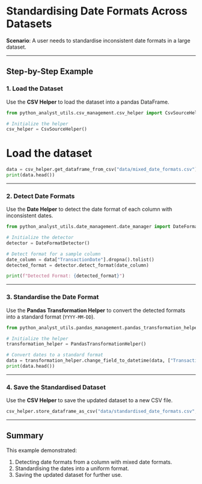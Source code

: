 # Standardising Date Formats Across Datasets

**Scenario**: A user needs to standardise inconsistent date formats in a large dataset.

---

## Step-by-Step Example

### 1. Load the Dataset

Use the **CSV Helper** to load the dataset into a pandas DataFrame.

```python
from python_analyst_utils.csv_management.csv_helper import CsvSourceHelper

# Initialize the helper
csv_helper = CsvSourceHelper()
```

# Load the dataset

```python
data = csv_helper.get_dataframe_from_csv("data/mixed_date_formats.csv")
print(data.head())
```

---

### 2. Detect Date Formats

Use the **Date Helper** to detect the date format of each column with inconsistent dates.

```python
from python_analyst_utils.date_management.date_manager import DateFormatDetector

# Initialize the detector
detector = DateFormatDetector()

# Detect format for a sample column
date_column = data["TransactionDate"].dropna().tolist()
detected_format = detector.detect_format(date_column)

print(f"Detected Format: {detected_format}")
```

---

### 3. Standardise the Date Format

Use the **Pandas Transformation Helper** to convert the detected formats into a standard format (`YYYY-MM-DD`).

```python
from python_analyst_utils.pandas_management.pandas_transformation_helper import PandasTransformationHelper

# Initialize the helper
transformation_helper = PandasTransformationHelper()

# Convert dates to a standard format
data = transformation_helper.change_field_to_datetime(data, ["TransactionDate"], date_time_format="%Y-%m-%d")
print(data.head())
```

---

### 4. Save the Standardised Dataset

Use the **CSV Helper** to save the updated dataset to a new CSV file.

```python
csv_helper.store_dataframe_as_csv("data/standardised_date_formats.csv", data)
```

---

## Summary

This example demonstrated:
1. Detecting date formats from a column with mixed date formats.
2. Standardising the dates into a uniform format.
3. Saving the updated dataset for further use.
